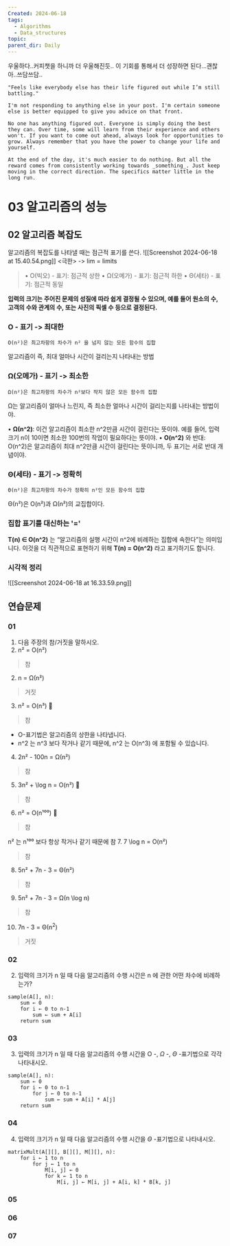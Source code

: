 ```yaml
---
Created: 2024-06-18
tags:
  - Algorithms
  - Data_structures
topic: 
parent_dir: Daily
---
```

우울하다..커피챗을 하니까 더 우울해진듯..
이 기회를 통해서 더 성장하면 된다...괜찮아..쓰담쓰담..

```
"Feels like everybody else has their life figured out while I’m still battling."

I'm not responding to anything else in your post. I'm certain someone else is better equipped to give you advice on that front.

No one has anything figured out. Everyone is simply doing the best they can. Over time, some will learn from their experience and others won't. If you want to come out ahead, always look for opportunities to grow. Always remember that you have the power to change your life and yourself.

At the end of the day, it's much easier to do nothing. But all the reward comes from consistently working towards _something_. Just keep moving in the correct direction. The specifics matter little in the long run.
```
# 03 알고리즘의 성능
## 02 알고리즘 복잡도
알고리즘의 복잡도를 나타낼 때는 점근적 표기를 쓴다. 
![[Screenshot 2024-06-18 at 15.40.54.png]]
<극한> -> lim = limits

> • O(빅오) - 표기: 점근적 상한
> • Ω(오메가) - 표기: 점근적 하한
> • Θ(세타) - 표기: 점근적 동일

**입력의 크기는 주어진 문제의 성질에 따라 쉽게 결정될 수 있으며, 예를 들어 원소의 수, 고객의 수와 관계의 수, 또는 사진의 픽셀 수 등으로 결정된다.**
### O - 표기 -> 최대한
`O(n²)은 최고차항의 차수가 n² 을 넘지 않는 모든 함수의 집합`

알고리즘이 즉, 최대 얼마나 시간이 걸리는지 나타내는 방법
### Ω(오메가) - 표기 -> 최소한
`Ω(n²)은 최고차항의 차수가 n²보다 작지 않은 모든 함수의 집합`

Ω는 알고리즘이 얼마나 느린지, 즉 최소한 얼마나 시간이 걸리는지를 나타내는 방법이야.

• **Ω(n^2)**: 이건 알고리즘이 최소한 n^2만큼 시간이 걸린다는 뜻이야. 예를 들어, 입력 크기 n이 10이면 최소한 100번의 작업이 필요하다는 뜻이야.
• **O(n^2)** 와 반대: O(n^2)은 알고리즘이 최대 n^2만큼 시간이 걸린다는 뜻이니까, 두 표기는 서로 반대 개념이야.
### Θ(세타) - 표기 -> 정확히
`Θ(n²)은 최고차항의 차수가 정확히 n²인 모든 함수의 집합`

Θ(n²)은 O(n²)과 Ω(n²)의 교집합이다. 
### 집합 표기를 대신하는 '='
**T(n) ∈ O(n^2)** 는 “알고리즘의 실행 시간이 n^2에 비례하는 집합에 속한다”는 의미입니다. 이것을 더 직관적으로 표현하기 위해 **T(n) = O(n^2)** 라고 표기하기도 합니다.
### 시각적 정리
![[Screenshot 2024-06-18 at 16.33.59.png]]
## 연습문제
### 01
01. 다음 주장의 참/거짓을 말하시오.
1. n² = O(n²) 
> 참
2. n = Ω(n²) 
>거짓
3. n² = O(n³) 🤔
> 참
- O-표기법은 알고리즘의 상한을 나타냅니다.
- n^2 는  n^3 보다 작거나 같기 때문에,  n^2 는  O(n^3) 에 포함될 수 있습니다.
4. 2n² - 100n = Ω(n²) 
> 참
5.  3n² + \log n = O(n²) 🤔
> 참
6.  n² = O(n¹⁰⁰) 🤔
> 참

n² 는  n¹⁰⁰ 보다 항상 작거나 같기 때문에 참
7. 7 \log n = O(n²) 
> 참
8. 5n² + 7n - 3 = Θ(n²) 
> 참
9.  5n² + 7n - 3 = Ω(n \log n) 
> 참
10. 7n - 3 = Θ(n$^2$) 
> 거짓
### 02
02. 입력의 크기가  n 일 때 다음 알고리즘의 수행 시간은  n 에 관한 어떤 차수에 비례하는가?
```
sample(A[], n):
    sum ← 0
    for i ← 0 to n-1
        sum ← sum + A[i]
    return sum
```

### 03
03. 입력의 크기가  n 일 때 다음 알고리즘의 수행 시간을  O -,  $\Omega$ -,  $\Theta$ -표기법으로 각각 나타내시오.
```
sample(A[], n):
    sum ← 0
    for i ← 0 to n-1
        for j ← 0 to n-1
            sum ← sum + A[i] * A[j]
    return sum
```
### 04
04. 입력의 크기가  n 일 때 다음 알고리즘의 수행 시간을  $\Theta$ -표기법으로 나타내시오.
```
matrixMult(A[][], B[][], M[][], n):
    for i ← 1 to n
        for j ← 1 to n
            M[i, j] ← 0
            for k ← 1 to n
                M[i, j] ← M[i, j] + A[i, k] * B[k, j]
```
### 05

### 06
### 07
